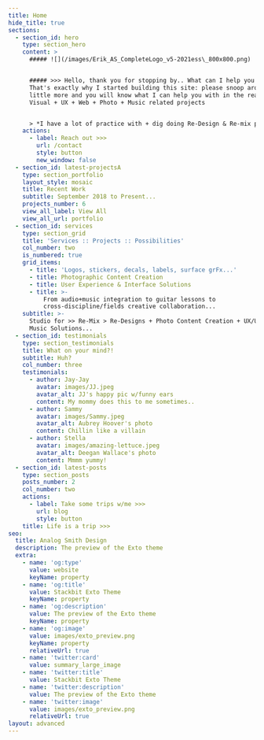 ```yaml
---
title: Home
hide_title: true
sections:
  - section_id: hero
    type: section_hero
    content: >
      ##### ![](/images/Erik_AS_CompleteLogo_v5-2021ess\_800x800.png)


      ##### >>> Hello, thank you for stopping by.. What can I help you with?
      That's exactly why I started building this site: please snoop around a
      little more and you will know what I can help you with in the realms of:
      Visual + UX + Web + Photo + Music related projects


      > *I have a lot of practice with + dig doing Re-Design & Re-mix projects*
    actions:
      - label: Reach out >>>
        url: /contact
        style: button
        new_window: false
  - section_id: latest-projectsA
    type: section_portfolio
    layout_style: mosaic
    title: Recent Work
    subtitle: September 2018 to Present...
    projects_number: 6
    view_all_label: View All
    view_all_url: portfolio
  - section_id: services
    type: section_grid
    title: 'Services :: Projects :: Possibilities'
    col_number: two
    is_numbered: true
    grid_items:
      - title: 'Logos, stickers, decals, labels, surface grFx...'
      - title: Photographic Content Creation
      - title: User Experience & Interface Solutions
      - title: >-
          From audio+music integration to guitar lessons to
          cross-discipline/fields creative collaboration...
    subtitle: >-
      Studio for >> Re-Mix > Re-Designs + Photo Content Creation + UX/UI + Web +
      Music Solutions...
  - section_id: testimonials
    type: section_testimonials
    title: What on your mind?!
    subtitle: Huh?
    col_number: three
    testimonials:
      - author: Jay-Jay
        avatar: images/JJ.jpeg
        avatar_alt: JJ's happy pic w/funny ears
        content: My mommy does this to me sometimes..
      - author: Sammy
        avatar: images/Sammy.jpeg
        avatar_alt: Aubrey Hoover's photo
        content: Chillin like a villain
      - author: Stella
        avatar: images/amazing-lettuce.jpeg
        avatar_alt: Deegan Wallace's photo
        content: Mmmm yummy!
  - section_id: latest-posts
    type: section_posts
    posts_number: 2
    col_number: two
    actions:
      - label: Take some trips w/me >>>
        url: blog
        style: button
    title: Life is a trip >>>
seo:
  title: Analog Smith Design
  description: The preview of the Exto theme
  extra:
    - name: 'og:type'
      value: website
      keyName: property
    - name: 'og:title'
      value: Stackbit Exto Theme
      keyName: property
    - name: 'og:description'
      value: The preview of the Exto theme
      keyName: property
    - name: 'og:image'
      value: images/exto_preview.png
      keyName: property
      relativeUrl: true
    - name: 'twitter:card'
      value: summary_large_image
    - name: 'twitter:title'
      value: Stackbit Exto Theme
    - name: 'twitter:description'
      value: The preview of the Exto theme
    - name: 'twitter:image'
      value: images/exto_preview.png
      relativeUrl: true
layout: advanced
---
```


